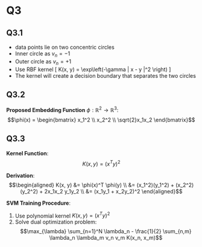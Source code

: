 # Q3

## Q3.1

- data points lie on two concentric circles
- Inner circle as $v_n = -1$
- Outer circle as $v_n = +1$
- Use RBF kernel
\[
    K(x, y) = \exp\left(-\gamma \| x - y \|^2 \right)
\]
- The kernel will create a decision boundary that separates the two circles

## Q3.2

**Proposed Embedding Function** $\phi: \mathbb{R}^2 \rightarrow \mathbb{R}^3$:
$$\phi(x) = \begin{bmatrix} x_1^2 \\ x_2^2 \\ \sqrt{2}x_1x_2 \end{bmatrix}$$

## Q3.3

**Kernel Function**:
$$K(x, y) = (x^T y)^2$$

**Derivation**:
$$\begin{aligned}
K(x, y) &= \phi(x)^T \phi(y) \\
&= (x_1^2)(y_1^2) + (x_2^2)(y_2^2) + 2x_1x_2 y_1y_2 \\
&= (x_1y_1 + x_2y_2)^2
\end{aligned}$$

**SVM Training Procedure**:
1. Use polynomial kernel $K(x,y) = (x^T y)^2$
2. Solve dual optimization problem:
   $$\max_{\lambda} \sum_{n=1}^N \lambda_n - \frac{1}{2} \sum_{n,m} \lambda_n \lambda_m v_n v_m K(x_n, x_m)$$